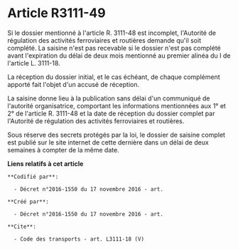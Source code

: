 # Article R3111-49

Si le dossier mentionné à l'article R. 3111-48 est incomplet, l'Autorité de régulation des activités ferroviaires et
routières demande qu'il soit complété. La saisine n'est pas recevable si le dossier n'est pas complété avant l'expiration du
délai de deux mois mentionné au premier alinéa du I de l'article L. 3111-18. 

La réception du dossier initial, et le cas échéant, de chaque complément apporté fait l'objet d'un accusé de réception. 

La saisine donne lieu à la publication sans délai d'un communiqué de l'autorité organisatrice, comportant les informations
mentionnées aux 1° et 2° de l'article R. 3111-48 et la date de réception du dossier complet par l'Autorité de régulation des
activités ferroviaires et routières. 

Sous réserve des secrets protégés par la loi, le dossier de saisine complet est publié sur le site internet de cette dernière
dans un délai de deux semaines à compter de la même date.

**Liens relatifs à cet article**

	**Codifié par**:

	  - Décret n°2016-1550 du 17 novembre 2016 - art.

	**Créé par**:

	  - Décret n°2016-1550 du 17 novembre 2016 - art.

	**Cite**:

	  - Code des transports - art. L3111-18 (V)
